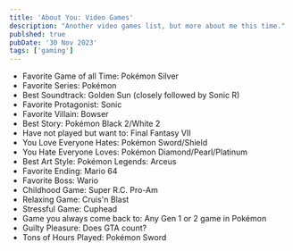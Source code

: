 ```yaml
---
title: 'About You: Video Games'
description: "Another video games list, but more about me this time."
publshed: true
pubDate: '30 Nov 2023'
tags: ['gaming']
---
```


* Favorite Game of all Time: Pokémon Silver
* Favorite Series: Pokémon
* Best Soundtrack: Golden Sun (closely followed by Sonic R)
* Favorite Protagonist: Sonic
* Favorite Villain: Bowser
* Best Story: Pokémon Black 2/White 2
* Have not played but want to: Final Fantasy VII
* You Love Everyone Hates: Pokémon Sword/Shield
* You Hate Everyone Loves: Pokémon Diamond/Pearl/Platinum
* Best Art Style: Pokémon Legends: Arceus
* Favorite Ending: Mario 64
* Favorite Boss: Wario
* Childhood Game: Super R.C. Pro-Am
* Relaxing Game: Cruis'n Blast
* Stressful Game: Cuphead
* Game you always come back to: Any Gen 1 or 2 game in Pokémon
* Guilty Pleasure: Does GTA count?
* Tons of Hours Played: Pokémon Sword